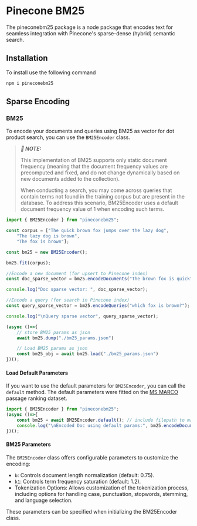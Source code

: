 # Pinecone BM25
The pineconebm25 package is a node package that encodes text for seamless integration with Pinecone's sparse-dense (hybrid) semantic search.

## Installation 
To install use the following command

```bash
npm i pineconebm25
```
## Sparse Encoding 
### BM25
To encode your documents and queries using BM25 as vector for dot product search, you can use the `BM25Encoder` class.

> **_📝 NOTE:_**
> 
>  This implementation of BM25 supports only static document frequency (meaning that the document frequency values are precomputed and fixed, and do not change dynamically based on new documents added to the collection).
>
> When conducting a search, you may come across queries that contain terms not found in the training corpus but are present in the database. To address this scenario, BM25Encoder uses a default document frequency value of 1 when encoding such terms.

```js
import { BM25Encoder } from "pineconebm25";

const corpus = ["The quick brown fox jumps over the lazy dog",
    "The lazy dog is brown",
    "The fox is brown"];

const bm25 = new BM25Encoder();

bm25.fit(corpus);

//Encode a new document (for upsert to Pinecone index)
const doc_sparse_vector = bm25.encodeDocuments("The brown fox is quick");

console.log("Doc sparse vector: ", doc_sparse_vector);

//Encode a query (for search in Pinecone index)
const query_sparse_vector = bm25.encodeQueries("which fox is brown?");

console.log("\nQuery sparse vector", query_sparse_vector);

(async ()=>{
    // store BM25 params as json
    await bm25.dump("./bm25_params.json")

    // Load BM25 params as json 
    const bm25_obj = await bm25.load("./bm25_params.json")
})();

```
#### Load Default Parameters
If you want to use the default parameters for `BM25Encoder`, you can call the `default` method.
The default parameters were fitted on the [MS MARCO](https://microsoft.github.io/msmarco/)  passage ranking dataset.
```js
import { BM25Encoder } from "pineconebm25";
(async ()=>{
    const bm25 = await BM25Encoder.default(); // include filepath to make default params persistent
    console.log("\nEncoded Doc using default params:", bm25.encodeDocuments("The brown fox is quick"));
})();
```

#### BM25 Parameters
The `BM25Encoder` class offers configurable parameters to customize the encoding:

* `b`: Controls document length normalization (default: 0.75).
* `k1`: Controls term frequency saturation (default: 1.2).
* Tokenization Options: Allows customization of the tokenization process, including options for handling case, punctuation, stopwords, stemming, and language selection.

These parameters can be specified when initializing the BM25Encoder class. 